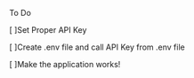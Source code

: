 To Do

[ ]Set Proper API Key

[ ]Create .env file and call API Key from .env file

[ ]Make the application works!

